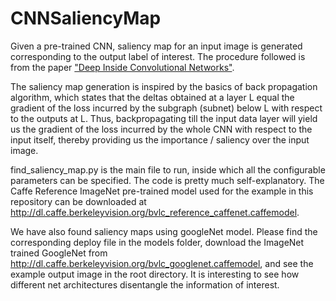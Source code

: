 # CNNSaliencyMap
Given a pre-trained CNN, saliency map for an input image is generated corresponding to the output label of interest. The procedure followed is from the paper ["Deep Inside Convolutional Networks"](https://arxiv.org/pdf/1312.6034.pdf). 

The saliency map generation is inspired by the basics of back propagation algorithm, which states that the deltas obtained at a layer L equal the gradient of the loss incurred by the subgraph (subnet) below L with respect to the outputs at L. Thus, backpropagating till the input data layer will yield us the gradient of the loss incurred by the whole CNN with respect to the input itself, thereby providing us the importance / saliency over the input image. 

find_saliency_map.py is the main file to run, inside which all the configurable parameters can be specified. The code is pretty much self-explanatory. The Caffe Reference ImageNet pre-trained model used for the example in this repository can be downloaded at http://dl.caffe.berkeleyvision.org/bvlc_reference_caffenet.caffemodel. 

We have also found saliency maps using googleNet model. Please find the corresponding deploy file in the models folder, download the ImageNet trained GoogleNet from http://dl.caffe.berkeleyvision.org/bvlc_googlenet.caffemodel, and see the example output image in the root directory. It is interesting to see how different net architectures disentangle the information of interest. 
